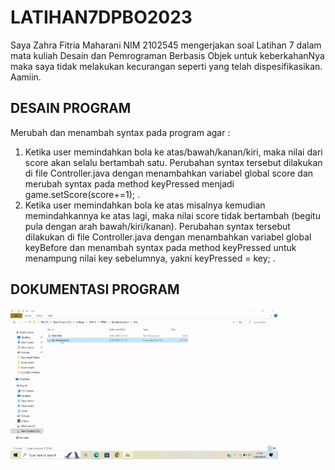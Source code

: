# LATIHAN7DPBO2023

Saya Zahra Fitria Maharani NIM 2102545 mengerjakan soal Latihan 7 dalam mata kuliah Desain dan Pemrograman Berbasis Objek untuk keberkahanNya maka saya tidak melakukan kecurangan seperti yang telah dispesifikasikan. Aamiin.

## DESAIN PROGRAM

Merubah dan menambah syntax pada program agar :
1. Ketika user memindahkan bola ke atas/bawah/kanan/kiri, maka nilai dari score akan selalu bertambah satu. 
Perubahan syntax tersebut dilakukan di file Controller.java dengan menambahkan variabel global score dan merubah syntax pada method keyPressed menjadi game.setScore(score+=1); . 
2. Ketika user memindahkan bola ke atas misalnya kemudian memindahkannya ke atas lagi, maka nilai score tidak bertambah (begitu pula dengan arah bawah/kiri/kanan).
Perubahan syntax tersebut dilakukan di file Controller.java dengan menambahkan variabel global keyBefore dan menambah syntax pada method keyPressed untuk menampung nilai key sebelumnya, yakni keyPressed = key; . 

## DOKUMENTASI PROGRAM

<img src="https://github.com/zahraftrm/LATIHAN7DPBO2023/blob/main/Dokumentasi%20Program.gif" width=85% height=85%>
